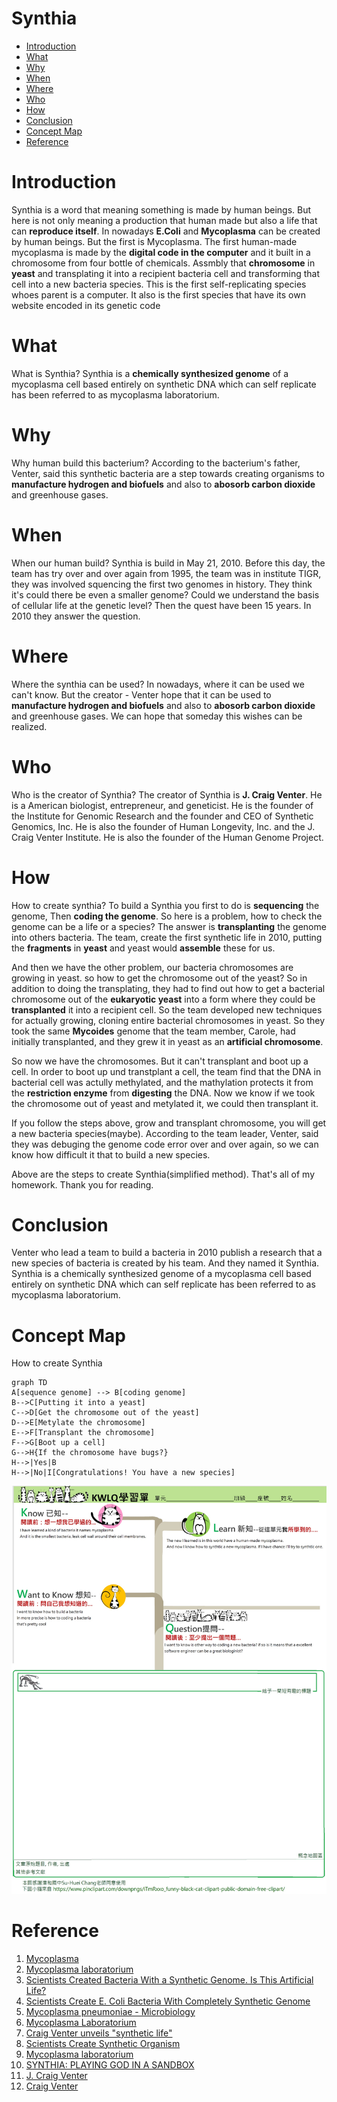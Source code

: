 <h1>Synthia</h1>

- [Introduction](#introduction)
- [What](#what)
- [Why](#why)
- [When](#when)
- [Where](#where)
- [Who](#who)
- [How](#how)
- [Conclusion](#conclusion)
- [Concept Map](#concept-map)
- [Reference](#reference)

# Introduction
Synthia is a word that meaning something is made by human beings. But here is not only meaning a production that human made but also a life that can **reproduce itself**.
In nowadays **E.Coli** and **Mycoplasma** can be created by human beings. But the first is Mycoplasma. The first human-made mycoplasma is made by the **digital code in the computer** and it built in a chromosome from four bottle of chemicals. Assmbly that **chromosome** in **yeast** and transplating it into a recipient bacteria cell and transforming that cell into a new bacteria species.
This is the first self-replicating species whoes parent is a computer. It also is the first species that have its own website encoded in its genetic code

# What
What is Synthia? Synthia is a **chemically synthesized genome** of a mycoplasma cell based entirely on synthetic DNA which can self replicate has been referred to as mycoplasma laboratorium.

# Why
Why human build this bacterium? According to the bacterium's father, Venter, said this synthetic bacteria are a step towards creating organisms to **manufacture hydrogen and biofuels** and also to **abosorb carbon dioxide** and greenhouse gases.

# When
When our human build? Synthia is build in May 21, 2010. Before this day, the team has try over and over again from 1995, the team was in institute TIGR, they was involved squencing the first two genomes in history. They think it's could there be even a smaller genome? Could we understand the basis of cellular life at the genetic level? Then the quest have been 15 years. In 2010 they answer the question.

# Where
Where the synthia can be used? In nowadays, where it can be used we can't know. But the creator - Venter hope that it can be used to **manufacture hydrogen and biofuels** and also to **abosorb carbon dioxide** and greenhouse gases.
We can hope that someday this wishes can be realized.

# Who
Who is the creator of Synthia? The creator of Synthia is **J. Craig Venter**. He is a American biologist, entrepreneur, and geneticist. He is the founder of the Institute for Genomic Research and the founder and CEO of Synthetic Genomics, Inc. He is also the founder of Human Longevity, Inc. and the J. Craig Venter Institute. He is also the founder of the Human Genome Project.

# How
How to create synthia? 
To build a Synthia you first to do is **sequencing** the genome,
Then **coding the genome**. So here is a problem, how to check the genome can be a life or a species? The answer is **transplanting** the genome into others bacteria.
The team, create the first synthetic life in 2010, putting the **fragments** in **yeast** and yeast would **assemble** these for us.

And then we have the other problem, our bacteria chromosomes are growing in yeast. so how to get the chromosome out of the yeast? So in addition to doing the transplating, they had to find out how to get a bacterial chromosome out of the **eukaryotic yeast** into a form where they could be **transplanted** it into a recipient cell. So the team developed new techniques for actually growing, cloning entire bacterial chromosomes in yeast. So they took the same **Mycoides** genome that the team member, Carole, had initially transplanted, and they grew it in yeast as an **artificial chromosome**.

So now we have the chromosomes. But it can't transplant and boot up a cell.
In order to boot up und transtplant a cell, the team find that the DNA in bacterial cell was actully methylated, and the mathylation protects it from the **restriction enzyme** from **digesting** the DNA.
Now we know if we took the chromosome out of yeast and metylated it, we could then transplant it.

If you follow the steps above, grow and transplant chromosome, you will get a new bacteria species(maybe). According to the team leader, Venter, said they was debuging the genome code error over and over again, so we can know how difficult it that to build a new species.

Above are the steps to create Synthia(simplified method).
That's all of my homework. Thank you for reading.

# Conclusion
Venter who lead a team to build a bacteria in 2010 publish a research that a new species of bacteria is created by his team. And they named it Synthia. Synthia is a chemically synthesized genome of a mycoplasma cell based entirely on synthetic DNA which can self replicate has been referred to as mycoplasma laboratorium.
# Concept Map
How to create Synthia
```mermaid
graph TD
A[sequence genome] --> B[coding genome]
B-->C[Putting it into a yeast]
C-->D[Get the chromosome out of the yeast]
D-->E[Metylate the chromosome]
E-->F[Transplant the chromosome]
F-->G[Boot up a cell]
G-->H{If the chromosome have bugs?}
H-->|Yes|B
H-->|No|I[Congratulations! You have a new species]
```
![](./%E5%AD%B8%E7%BF%92%E5%96%AE.jpg)

# Reference 
1. [Mycoplasma](https://en.wikipedia.org/wiki/Mycoplasma)
2. [Mycoplasma laboratorium](https://en.wikipedia.org/wiki/Mycoplasma_laboratorium)
3. [Scientists Created Bacteria With a Synthetic Genome. Is This Artificial Life?](https://www.nytimes.com/2019/05/15/science/synthetic-genome-bacteria.html)
4. [Scientists Create E. Coli Bacteria With Completely Synthetic Genome](https://www.smithsonianmag.com/smart-news/scientists-create-e-coli-bacteria-completely-synthetic-genome-180972214/)
5. [Mycoplasma pneumoniae - Microbiology](https://www.youtube.com/watch?v=vP1IZ8lXqh4)
6. [Mycoplasma Laboratorium](https://www.youtube.com/watch?v=w9376FcvC-c)
7. [Craig Venter unveils "synthetic life"](https://www.youtube.com/watch?v=QHIocNOHd7A)
8. [Scientists Create Synthetic Organism](https://www.wsj.com/articles/SB10001424052748703559004575256470152341984)
9. [Mycoplasma laboratorium](https://resources.saylor.org/wwwresources/archived/site/wp-content/uploads/2011/06/Mycoplasma-laboratorium.pdf)
10. [SYNTHIA: PLAYING GOD IN A SANDBOX](https://microbiologysociety.org/publication/past-issues/what-is-life/article/synthia-playing-god-in-a-sandbox-what-is-life.html)
11. [J. Craig Venter](https://www.jcvi.org/about/j-craig-venter)
12. [Craig Venter](https://en.wikipedia.org/wiki/Craig_Venter)
<link rel="stylesheet" href="./index.css">
